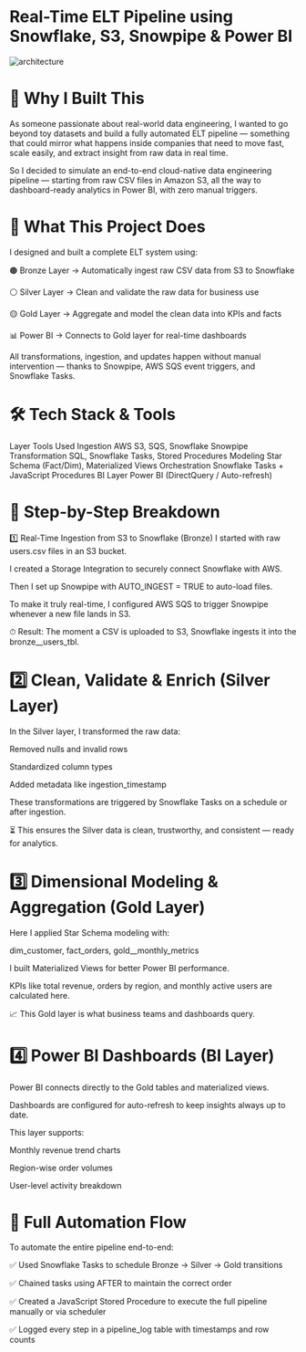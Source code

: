 # Real-Time ELT Pipeline using Snowflake, S3, Snowpipe & Power BI

![architecture](https://github.com/user-attachments/assets/38131cac-0e95-469b-a438-adf2ed554d43)


# 🚀 Why I Built This
As someone passionate about real-world data engineering, I wanted to go beyond toy datasets and build a fully automated ELT pipeline — something that could mirror what happens inside companies that need to move fast, scale easily, and extract insight from raw data in real time.

So I decided to simulate an end-to-end cloud-native data engineering pipeline — starting from raw CSV files in Amazon S3, all the way to dashboard-ready analytics in Power BI, with zero manual triggers.

# 🔁 What This Project Does
I designed and built a complete ELT system using:

🟤 Bronze Layer → Automatically ingest raw CSV data from S3 to Snowflake

⚪ Silver Layer → Clean and validate the raw data for business use

🟡 Gold Layer → Aggregate and model the clean data into KPIs and facts

📊 Power BI → Connects to Gold layer for real-time dashboards

All transformations, ingestion, and updates happen without manual intervention — thanks to Snowpipe, AWS SQS event triggers, and Snowflake Tasks.

# 🛠️ Tech Stack & Tools
Layer	Tools Used
Ingestion	AWS S3, SQS, Snowflake Snowpipe
Transformation	SQL, Snowflake Tasks, Stored Procedures
Modeling	Star Schema (Fact/Dim), Materialized Views
Orchestration	Snowflake Tasks + JavaScript Procedures
BI Layer	Power BI (DirectQuery / Auto-refresh)

# 🧱 Step-by-Step Breakdown
1️⃣ Real-Time Ingestion from S3 to Snowflake (Bronze)
I started with raw users.csv files in an S3 bucket.

I created a Storage Integration to securely connect Snowflake with AWS.

Then I set up Snowpipe with AUTO_INGEST = TRUE to auto-load files.

To make it truly real-time, I configured AWS SQS to trigger Snowpipe whenever a new file lands in S3.

⏱ Result: The moment a CSV is uploaded to S3, Snowflake ingests it into the bronze__users_tbl.

# 2️⃣ Clean, Validate & Enrich (Silver Layer)
In the Silver layer, I transformed the raw data:

Removed nulls and invalid rows

Standardized column types

Added metadata like ingestion_timestamp

These transformations are triggered by Snowflake Tasks on a schedule or after ingestion.

⏳ This ensures the Silver data is clean, trustworthy, and consistent — ready for analytics.

# 3️⃣ Dimensional Modeling & Aggregation (Gold Layer)
Here I applied Star Schema modeling with:

dim_customer, fact_orders, gold__monthly_metrics

I built Materialized Views for better Power BI performance.

KPIs like total revenue, orders by region, and monthly active users are calculated here.

📈 This Gold layer is what business teams and dashboards query.

# 4️⃣ Power BI Dashboards (BI Layer)
Power BI connects directly to the Gold tables and materialized views.

Dashboards are configured for auto-refresh to keep insights always up to date.

This layer supports:

Monthly revenue trend charts

Region-wise order volumes

User-level activity breakdown

# 🤖 Full Automation Flow
To automate the entire pipeline end-to-end:

✅ Used Snowflake Tasks to schedule Bronze → Silver → Gold transitions

✅ Chained tasks using AFTER to maintain the correct order

✅ Created a JavaScript Stored Procedure to execute the full pipeline manually or via scheduler

✅ Logged every step in a pipeline_log table with timestamps and row counts

